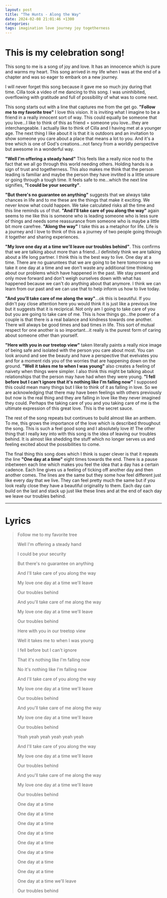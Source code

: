 ```yaml
---
layout: post
title: "The Hunts - Along the Way"
date: 2024-02-08 21:01:46 +1300
categories:
tags: imagination love journey joy togetherness
---
```

# This is my celebration song!

This song to me is a song of joy and love. It has an innocence which is pure and warms my heart. This song arrived in my life when I was at the end of a chapter and was so eager to embark on a new journey.
<!--more-->
I will never forget this song because it gave me so much joy during that time. Cilla took a video of me dancing to this song.  I was uninhibited, overflowing with gratitude and full of possibility of what was to come next.

This song starts out with a line that captures me from the get go. **"Follow me to my favorite tree"** I love this vision. It is inviting what I imagine to be a friend in a really innocent sort of way. This could equally be someone that you love...I like to think of this as friend = someone you love...they are interchangeable. I actually like to think of Cilla and I having met at a younger age. The next thing I like about it is that it is outdoors and an invitation to show someone you care about a place that means a lot to you. And it's a tree which is one of God's creations...not fancy from a worldly perspective but awesome in a wonderful way. 

**"Well I'm offering a steady hand"** This feels like a really nice nod to the fact that we all go through this world needing others. Holding hands is a sign of trust and togetherness. This also makes me think that the person leading is familiar and maybe the person they have invtited is a little unsure or going through a tough time. It feels safe to me...which the next line signifies, **"I could be your security"**.

**"But there's no guarantee on anything"** suggests that we always take chances in life and to me these are the things that make it exciting. We never know what could happen. We take calculated risks all the time and this line reminds us of that. **"And I'll take care of you along the way"** again seems to me like this is someone who is leading someone who is less sure of things and needs some reassurance from someone who is maybe a little bit more carefree. **"Along the way"** I take this as a metaphor for life. Life is a journey and I love to think of this as a journey of two people going through it together and sharing experiences.

**"My love one day at a time we'll leave our troubles behind"**. This confirms that we are talking about more than a friend...I definitely think we are talking about a life long partner. I think this is the best way to live. One day at a time. There are no guaruntees that we are going to be here tomorrow so we take it one day at a time and we don't waste any additional time thinking about our problems which have happened in the past. We stay present and only move forward and don't weigh ourselves down with what has happened because we can't do anything about that anymore. I think we can learn from our past and we can use that to help inform us how to live today.

**"And you'll take care of me along the way"**...ok this is beautiful. If you didn't pay close attention here you would think it is just like a previous line but it suggests that it is reciprical. Not only am I going to take care of you but you are going to take care of me. This is how things go...the power of a couple is that there is a real balance and kindness towards one another. There will always be good times and bad times in life. This sort of mutual respect for one another is so important...it really is the purest form of caring about someone other than yourself.

**"Here with you in our treetop view"** taken literally paints a really nice image of being safe and isolated with the person you care about most. You can look around and see the beauty and have a perspective that evelvates you and for a moment rids you of the worries that are happening down on the ground. **"Well it takes me to when I was young"** also creates a feeling of naivety when things were simpler. I also think this might be talking about relationships that the person may have had when they were young. **"I fell before but I can't ignore that it's nothing like I'm falling now"** I supposed this could mean many things but I like to think of it as falling in love. So we are acknowledging that there may have been feelings with others previously but now is the real thing and they are falling in love like they never imagined they could. Perhaps the taking care of you and you taking care of me is the ultimate expression of this great love. This is the secret sauce.

The rest of the song repeats but continues to build almost like an anthem. To me, this grows the importance of the love which is described throughout the song. This is such a feel good song and I absolutely love it! The other thing that I really key into with this song is the idea of leaving our troubles behind. It is almost like shedding the stuff which no longer serves us and feeling excited about the possibilities to come.

The final thing this song does which I think is super clever is that it repeats the line **"One day at a time"** eight times towards the end. There is a pause inbetween each line which makes you feel the idea that a day has a certain cadence. Each line gives us a feeling of ticking off another day and then another comes. The lines are the same but they some how feel different just like every day that we live. They can feel pretty much the same but if you look really close they have a beautiful originality to them. Each day can build on the last and stack up just like these lines and at the end of each day we leave our troubles behind.


***

# Lyrics

> Follow me to my favorite tree
>
> Well I'm offering a steady hand
>
> I could be your security
>
> But there's no guarantee on anything
>
> And I'll take care of you along the way
>
> My love one day at a time we'll leave
>
> Our troubles behind
>
> And you'll take care of me along the way
>
> My love one day at a time we'll leave
>
> Our troubles behind
>
> Here with you in our treetop view
>
> Well it takes me to when I was young
>
> I fell before but I can't ignore
>
> That it's nothing like I'm falling now
>
> No it's nothing like I'm falling now
>
> And I'll take care of you along the way
>
> My love one day at a time we'll leave
>
> Our troubles behind
>
> And you'll take care of me along the way
>
> My love one day at a time we'll leave
>
> Our troubles behind
>
> Yeah yeah yeah yeah yeah yeah
>
> And I'll take care of you along the way
>
> My love one day at a time we'll leave
>
> Our troubles behind
>
> And you'll take care of me along the way
>
> My love one day at a time we'll leave
>
> Our troubles behind
>
> One day at a time
>
> One day at a time
>
> One day at a time
>
> One day at a time
>
> One day at a time
>
> One day at a time
>
> One day at a time
>
> One day at a time
>
> One day at a time we'll leave
>
> Our troubles behind


[jekyll-docs]: https://jekyllrb.com/docs/home
[jekyll-gh]:   https://github.com/jekyll/jekyll
[jekyll-talk]: https://talk.jekyllrb.com/
